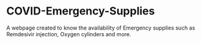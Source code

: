 # COVID-Emergency-Supplies
A webpage created to know the availability of Emergency supplies such as  Remdesivir injection, Oxygen cylinders and more. 
